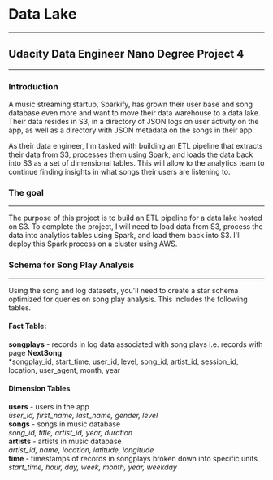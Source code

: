 #  Data Lake
***
## Udacity Data Engineer Nano Degree Project 4
***
### Introduction

A music streaming startup, Sparkify, has grown their user base and song database even more and want to move their data warehouse to a data lake. Their data resides in S3, in a directory of JSON logs on user activity on the app, as well as a directory with JSON metadata on the songs in their app.

As their data engineer, I'm tasked with building an ETL pipeline that extracts their data from S3, processes them using Spark, and loads the data back into S3 as a set of dimensional tables. This will allow to the analytics team to continue finding insights in what songs their users are listening to.

### The goal
***
The purpose of this project is to build an ETL pipeline for a data lake hosted on S3. To complete the project, I will need to load data from S3, process the data into analytics tables using Spark, and load them back into S3. I'll deploy this Spark process on a cluster using AWS.


### Schema for Song Play Analysis
***
Using the song and log datasets, you'll need to create a star schema optimized for queries on song play analysis. This includes the following tables.

#### Fact Table:
**songplays** - records in log data associated with song plays i.e. records with page **NextSong**\
*songplay_id, start_time, user_id, level, song_id, artist_id, session_id, location, user_agent, month, year

#### Dimension Tables
**users** - users in the app\
*user_id, first_name, last_name, gender, level*\
**songs** - songs in music database\
*song_id, title, artist_id, year, duration*\
**artists** - artists in music database\
*artist_id, name, location, latitude, longitude*\
**time** - timestamps of records in songplays broken down into specific units\
*start_time, hour, day, week, month, year, weekday*

